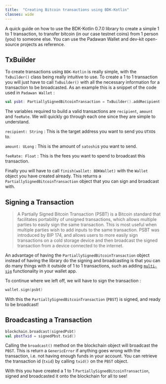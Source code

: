 ```yaml
---
title:  "Creating Bitcoin transactions using BDK-Kotlin"
classes: wide
---
```


A quick guide on how to use the BDK-Kotlin 0.7.0 library to create a simple 1 to 1 transaction, to transfer bitcoin (in our case testnet coins) from 1 person (you) to someone else. You can use the Padawan Wallet and dev-kit open-source projects as reference.

## TxBuilder

To create transactions using `BDK-Kotlin` is really simple, with the `TxBuilder()` class being really intuitive to use. To create a 1 to 1 transaction you will just have to call `TxBuilder()` with all the necessary information for a transaction to be broadcasted. As an example this is a snippet of the code used in `Padawan Wallet` :

``` kotlin
val psbt: PartiallySignedBitcoinTransaction = TxBuilder().addRecipient(recipient, amount).feeRate(satPerVbyte = fee_rate).finish(wallet)
```

The variables required to build a valid transactions are `recipient`, `amount` and `feeRate`. We will quickly go through each one since they are simple to understand.

`recipient: String` : This is the target address you want to send you `UTXO`s to. 

`amount: ULong` : This is the amount of `satoshi`s you want to send. 

`feeRate: Float` : This is the fees you want to spend to broadcast this transaction.

Finally you will have to call `finish(wallet: BDKWallet)` with the `Wallet` object you have created already. This returns a `PartiallySignedBitcoinTransaction` object that you can sign and broadcast with.

## Signing a Transaction

> A Partially Signed Bitcoin Transaction (PSBT) is a Bitcoin standard that facilitates portability of unsigned transactions, which allows multiple parties to easily sign the same transaction. 
> This is most useful when multiple parties wish to add inputs to the same transaction. PSBT was introduced by BIP 174, and allows users to more easily sign transactions on a cold storage device and then broadcast the signed transaction from a device connected to the internet.

An advantage of having the `PartiallySignedBitcoinTransaction` object instead of having the library do the signing and broadcasting is that you can do many things with it outside of 1 to 1 transactions, such as adding [`multi-sig`](https://101blockchains.com/multisignature-wallets/) functionality in your wallet app. 

To continue where we left off, we will have to sign the transaction :

``` kotlin
wallet.sign(psbt)
```

With this the `PartiallySignedBitcoinTransaction` (`PBST`) is signed, and ready to be broadcast!

## Broadcasting a Transaction

``` kotlin
blockchain.broadcast(signedPsbt)
val pbstTxid = signedPbst.txid()
```

Calling the `broadcast()` method on the blockchain object will broadcast the `PBST`. This is return a `GenericError` if anything goes wrong with the transaction, i.e. not having enough funds in your account. You can retrieve the transaction id (`txid`) by calling `txid()` on the `PBST` object. 

With this you have created a 1 to 1 `PartiallySignedBitcoinTransaction`, signed and broadcasted it onto the blockchain for all to see!
